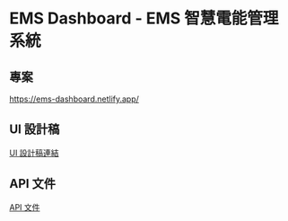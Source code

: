 # EMS Dashboard - EMS 智慧電能管理系統

## 專案
https://ems-dashboard.netlify.app/

## UI 設計稿

[UI 設計稿連結](https://www.figma.com/design/JFyl1TZjDWnOH52p7Zzq7c/EMS?node-id=7-2&t=iDNUJKndgT9KEvji-1)

## API 文件

[API 文件](https://epoweros.greenwiz.com.tw:32443/api/swagger/index.html)
